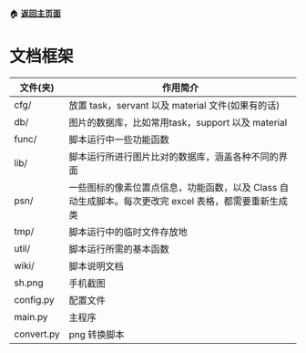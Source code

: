 :house: **[返回主页面](https://github.com/airbirdx/fgo-auto-run)**

# 文档框架

| 文件(夹)  | 作用简介                                                     |
| --------- | ------------------------------------------------------------ |
| cfg/      | 放置 task，servant 以及 material 文件(如果有的话)             |
| db/       | 图片的数据库，比如常用task，support 以及 material            |
| func/     | 脚本运行中一些功能函数                              |
| lib/      | 脚本运行所进行图片比对的数据库，涵盖各种不同的界面           |
| psn/      | 一些图标的像素位置点信息，功能函数，以及 Class 自动生成脚本。每次更改完 excel 表格，都需要重新生成类 |
| tmp/      | 脚本运行中的临时文件存放地                                   |
| util/     | 脚本运行所需的基本函数                                 |
| wiki/ | 脚本说明文档 |
| sh.png    | 手机截图                                                     |
| config.py | 配置文件                                                     |
| main.py   | 主程序                                                     |
| convert.py | png 转换脚本                                        |
